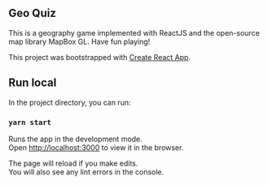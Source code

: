 ## Geo Quiz

This is a geography game implemented with ReactJS and the open-source map library MapBox GL. Have fun playing!

This project was bootstrapped with [Create React App](https://github.com/facebook/create-react-app).

## Run local

In the project directory, you can run:

### `yarn start`

Runs the app in the development mode.<br />
Open [http://localhost:3000](http://localhost:3000) to view it in the browser.

The page will reload if you make edits.<br />
You will also see any lint errors in the console.